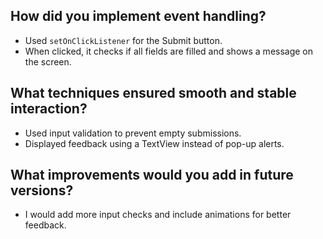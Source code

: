 ## How did you implement event handling?
- Used `setOnClickListener` for the Submit button.  
- When clicked, it checks if all fields are filled and shows a message on the screen.

## What techniques ensured smooth and stable interaction?
- Used input validation to prevent empty submissions.  
- Displayed feedback using a TextView instead of pop-up alerts.  

## What improvements would you add in future versions?
- I would add more input checks and include animations for better feedback.
